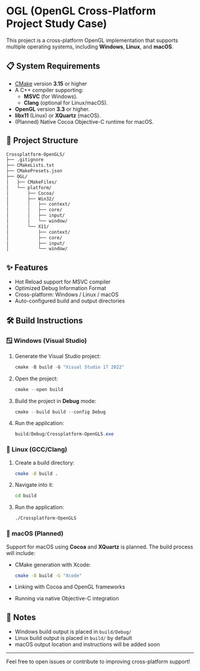 # OGL (OpenGL Cross-Platform Project Study Case)

This project is a cross-platform OpenGL implementation that supports multiple operating systems, including **Windows**, **Linux**, and **macOS**.

## 📋 System Requirements

- [CMake](https://cmake.org/) version **3.15** or higher
- A C++ compiler supporting:
  - **MSVC** (for Windows).
  - **Clang** (optional for Linux/macOS).
- **OpenGL** version **3.3** or higher.
- **libx11** (Linux) or **XQuartz** (macOS).
- (Planned) Native Cocoa Objective-C runtime for macOS.

## 📁 Project Structure
```bash
Crossplatform-OpenGLS/
├── .gitignore
├── CMakeLists.txt
├── CMakePresets.json
├── OGL/
│   ├── CMakeFiles/
│   └── platform/
│       ├── Cocoa/
│       ├── Win32/
│       │   ├── context/
│       │   ├── core/
│       │   ├── input/
│       │   └── window/
│       └── X11/
│           ├── context/
│           ├── core/
│           ├── input/
│           └── window/
```

## ✨ Features

- Hot Reload support for MSVC compiler
- Optimized Debug Information Format
- Cross-platform: Windows / Linux / macOS
- Auto-configured build and output directories

## 🛠️ Build Instructions

### 🪟 Windows (Visual Studio)

1. Generate the Visual Studio project:
    ```powershell
    cmake -B build -G "Visual Studio 17 2022"
    ```

2. Open the project:
    ```powershell
    cmake --open build
    ```

3. Build the project in **Debug** mode:
    ```powershell
    cmake --build build --config Debug
    ```

4. Run the application:
    ```powershell
    build/Debug/Crossplatform-OpenGLS.exe
    ```

### 🐧 Linux (GCC/Clang)

1. Create a build directory:
    ```bash
    cmake -B build .
    ```

2. Navigate into it:
    ```bash
    cd build
    ```

3. Run the application:
    ```bash
    ./Crossplatform-OpenGLS
    ```

### 🍎 macOS (Planned)

Support for macOS using **Cocoa** and **XQuartz** is planned. The build process will include:

- CMake generation with Xcode:
    ```bash
    cmake -B build -G "Xcode"
    ```

- Linking with Cocoa and OpenGL frameworks
- Running via native Objective-C integration

## 📌 Notes

- Windows build output is placed in `build/Debug/`
- Linux build output is placed in `build/` by default
- macOS output location and instructions will be added soon

---

Feel free to open issues or contribute to improving cross-platform support!